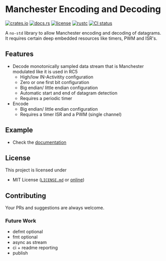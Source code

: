 # Manchester Encoding and Decoding

[![crates.io](https://img.shields.io/crates/v/manchester-code?style=flat-square&logo=rust)](https://crates.io/crates/manchester-code)
[![docs.rs](https://img.shields.io/badge/docs.rs-manchester--code-blue?style=flat-square)](https://docs.rs/manchester-code)
[![license](https://img.shields.io/badge/license-MIT-blue?style=flat-square-blue)](#license)
[![rustc](https://img.shields.io/badge/rustc-1.52+-blue?style=flat-square&logo=rust)](https://www.rust-lang.org)
[![CI status](https://github.com/almedso/manchester-code/actions/workflows/ci.yml/badge.svg)](https://github.com/almedso/manchester-code/actions/workflows/ci.yml)


A `no-std` library to allow Manchester encoding and decoding of datagrams.
It requires certain deep embedded resources like timers, PWM and ISR's.


## Features

* Decode monotonically sampled data stream that is Manchester modulated
  like it is used in RC5
  * High/low IN-Activitity configuration
  * Zero or one first bit configuration
  * Big endian/ little endian configuration
  * Automatic start and end of datagram detection
  * Requires a periodic timer
* Encode
  * Big endian/ little endian configuration
  * Requires a timer ISR and a PWM (single channel)


## Example

* Check the [documentation](https://docs.rs/manchester-code)

## License

This project is licensed under

- MIT License ([`LICENSE.md`](LICENSE.md) or
  [online](https://opensource.org/licenses/MIT))

## Contributing

Your PRs and suggestions are always welcome.


### Future Work

* defmt optional
* fmt optional
* async as stream
* ci + readme reporting
* publish
